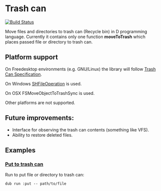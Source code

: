 # Trash can

[![Build Status](https://travis-ci.org/FreeSlave/trashcan.svg?branch=master)](https://travis-ci.org/FreeSlave/trashcan)

Move files and directories to trash can (Recycle bin) in D programming language. 
Currently it contains only one function **moveToTrash** which places passed file or directory to trash can.

## Platform support

On Freedesktop environments (e.g. GNU/Linux) the library will follow [Trash Can Specification](https://www.freedesktop.org/wiki/Specifications/trash-spec/).

On Windows [SHFileOperation](https://msdn.microsoft.com/en-us/library/windows/desktop/bb762164(v=vs.85).aspx) is used.

On OSX FSMoveObjectToTrashSync is used.

Other platforms are not supported.

## Future improvements:

* Interface for observing the trash can contents (something like VFS).
* Ability to restore deleted files.

## Examples

### [Put to trash can](examples/put/source/app.d)

Run to put file or directory to trash can:

    dub run :put -- path/to/file
